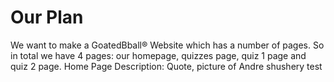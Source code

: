 # Our Plan
We want to make a GoatedBball® Website which has a number of pages. So in total we have 4 pages: our homepage, quizzes page, quiz 1 page and quiz 2 page. 
Home Page Description:
Quote, picture of Andre
shushery test